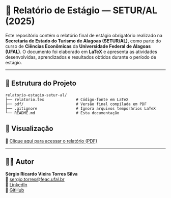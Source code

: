 # 📘 Relatório de Estágio — SETUR/AL (2025)

Este repositório contém o relatório final de estágio obrigatório realizado na **Secretaria de Estado do Turismo de Alagoas (SETUR/AL)**, como parte do curso de **Ciências Econômicas** da **Universidade Federal de Alagoas (UFAL)**. O documento foi elaborado em **LaTeX** e apresenta as atividades desenvolvidas, aprendizados e resultados obtidos durante o período de estágio.

---

## 📂 Estrutura do Projeto

```
relatorio-estagio-setur-al/
├── relatorio.tex              # Código-fonte em LaTeX
├── pdf/                       # Versão final compilada em PDF
├── .gitignore                 # Ignora arquivos temporários LaTeX
└── README.md                  # Esta documentação
```
## 📘 Visualização

📄 [Clique aqui para acessar o relatório (PDF)](pdf/arquivo.pdf)

---
## 🙋‍♂️ Autor

**Sérgio Ricardo Vieira Torres Silva**  
📧 [sergio.torres@feac.ufal.br](mailto:sergio.torres@feac.ufal.br)  
🔗 [LinkedIn](https://linkedin.com/in/sergioricardo-me)  
🐙 [GitHub](https://github.com/Alotrpyco)
